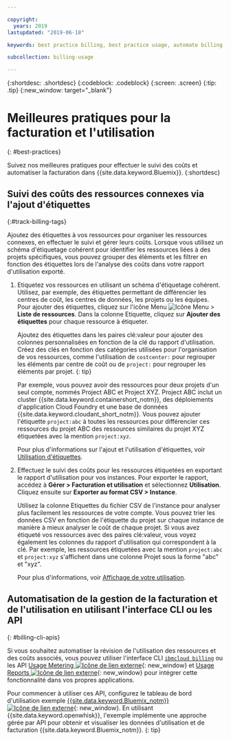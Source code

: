 ```yaml
---

copyright:
  years: 2019
lastupdated: "2019-06-18"

keywords: best practice billing, best practice usage, automate billing, track costs

subcollection: billing-usage

---
```


{:shortdesc: .shortdesc}
{:codeblock: .codeblock}
{:screen: .screen}
{:tip: .tip}
{:new_window: target="_blank"}


# Meilleures pratiques pour la facturation et l'utilisation
{: #best-practices}

Suivez nos meilleures pratiques pour effectuer le suivi des coûts et automatiser la facturation dans {{site.data.keyword.Bluemix}}.
{:shortdesc}


## Suivi des coûts des ressources connexes via l'ajout d'étiquettes
{:#track-billing-tags}

Ajoutez des étiquettes à vos ressources pour organiser les ressources connexes, en effectuer le suivi et gérer leurs coûts. Lorsque vous utilisez un schéma d'étiquetage cohérent pour identifier les ressources liées à des projets spécifiques, vous pouvez grouper des éléments et les filtrer en fonction des étiquettes lors de l'analyse des coûts dans votre rapport d'utilisation exporté.

1. Etiquetez vos ressources en utilisant un schéma d'étiquetage cohérent. Utilisez, par exemple, des étiquettes permettant de différencier les centres de coût, les centres de données, les projets ou les équipes. Pour ajouter des étiquettes, cliquez sur l'icône Menu ![Icône Menu](../icons/icon_hamburger.svg) > **Liste de ressources**. Dans la colonne Etiquette, cliquez sur **Ajouter des étiquettes** pour chaque ressource à étiqueter.

   Ajoutez des étiquettes dans les paires clé:valeur pour ajouter des colonnes personnalisées en fonction de la clé du rapport d'utilisation. Créez des clés en fonction des catégories utilisées pour l'organisation de vos ressources, comme l'utilisation de `costcenter:` pour regrouper les éléments par centre de coût ou de `project:` pour regrouper les éléments par projet.
   {: tip}

   Par exemple, vous pouvez avoir des ressources pour deux projets d'un seul compte, nommés Project ABC et Project XYZ. Project ABC inclut un cluster {{site.data.keyword.containershort_notm}}, des déploiements d'application Cloud Foundry et une base de données {{site.data.keyword.cloudant_short_notm}}. Vous pouvez ajouter l'étiquette `project:abc` à toutes les ressources pour différencier ces ressources du projet ABC des ressources similaires du projet XYZ étiquetées avec la mention `project:xyz`.

   Pour plus d'informations sur l'ajout et l'utilisation d'étiquettes, voir [Utilisation d'étiquettes](/docs/resources?topic=resources-tag).

1. Effectuez le suivi des coûts pour les ressources étiquetées en exportant le rapport d'utilisation pour vos instances. Pour exporter le rapport, accédez à **Gérer > Facturation et utilisation** et sélectionnez **Utilisation**. Cliquez ensuite sur **Exporter au format CSV > Instance**.

   Utilisez la colonne Etiquettes du fichier CSV de l'instance pour analyser plus facilement les ressources de votre compte. Vous pouvez trier les données CSV en fonction de l'étiquette du projet sur chaque instance de manière à mieux analyser le coût de chaque projet. Si vous avez étiqueté vos ressources avec des paires clé:valeur, vous voyez également les colonnes du rapport d'utilisation qui correspondent à la clé. Par exemple, les ressources étiquetées avec la mention `project:abc` et `project:xyz` s'affichent dans une colonne Projet sous la forme "abc" et "xyz".

   Pour plus d'informations, voir [Affichage de votre utilisation](/docs/billing-usage?topic=billing-usage-viewingusage).

## Automatisation de la gestion de la facturation et de l'utilisation en utilisant l'interface CLI ou les API
{: #billing-cli-apis}

Si vous souhaitez automatiser la révision de l'utilisation des ressources et des coûts associés, vous pouvez utiliser l'interface CLI [`ibmcloud billing`](/docs/cli?topic=cloud-cli-ibmcloud_billing) ou les API [Usage Metering ![Icône de lien externe](../icons/launch-glyph.svg)](https://{DomainName}/apidocs/usage-metering){: new_window} et [Usage Reports ![Icône de lien externe](../icons/launch-glyph.svg)](https://{DomainName}/apidocs/metering-reporting){: new_window} pour intégrer cette fonctionnalité dans vos propres applications.

Pour commencer à utiliser ces API, configurez le tableau de bord d'utilisation exemple [{{site.data.keyword.Bluemix_notm}} ![Icône de lien externe](../icons/launch-glyph.svg)](https://github.com/IBM-Cloud/openwhisk-cloud-usage-sample){: new_window}. En utilisant {{site.data.keyword.openwhisk}}, l'exemple implémente une approche gérée par API pour obtenir et visualiser les données d'utilisation et de facturation {{site.data.keyword.Bluemix_notm}}.
{: tip}
